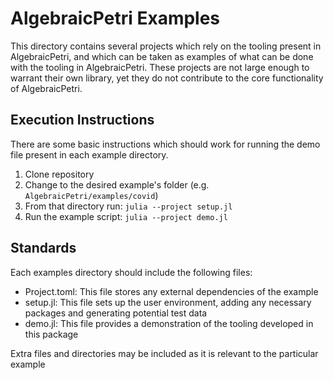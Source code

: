 # AlgebraicPetri Examples

This directory contains several projects which rely on the tooling present in
AlgebraicPetri, and which can be taken as examples of what can be done with the
tooling in AlgebraicPetri. These projects are not large enough to warrant their
own library, yet they do not contribute to the core functionality of AlgebraicPetri.

## Execution Instructions

There are some basic instructions which should work for running the demo
file present in each example directory. 

1. Clone repository
1. Change to the desired example's folder (e.g. `AlgebraicPetri/examples/covid`)
1. From that directory run: `julia --project setup.jl`
1. Run the example script: `julia --project demo.jl`

## Standards

Each examples directory should include the following files:
- Project.toml: This file stores any external dependencies of the example
- setup.jl: This file sets up the user environment, adding any necessary
  packages and generating potential test data
- demo.jl: This file provides a demonstration of the tooling developed in this package

Extra files and directories may be included as it is relevant to the particular example
